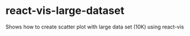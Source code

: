 # react-vis-large-dataset

Shows how to create scatter plot with large data set (10K) using react-vis

